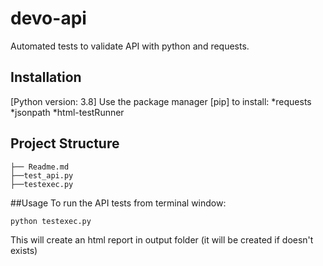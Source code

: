 # devo-api
Automated tests to validate API with python and requests.
## Installation
[Python version: 3.8]
Use the package manager [pip] to install:
*requests
*jsonpath
*html-testRunner

## Project Structure
```
├── Readme.md
├──test_api.py
├──testexec.py
```
##Usage
To run the API tests from terminal window:
```
python testexec.py
```
This will create an html report in output folder (it will be created if doesn't exists)






